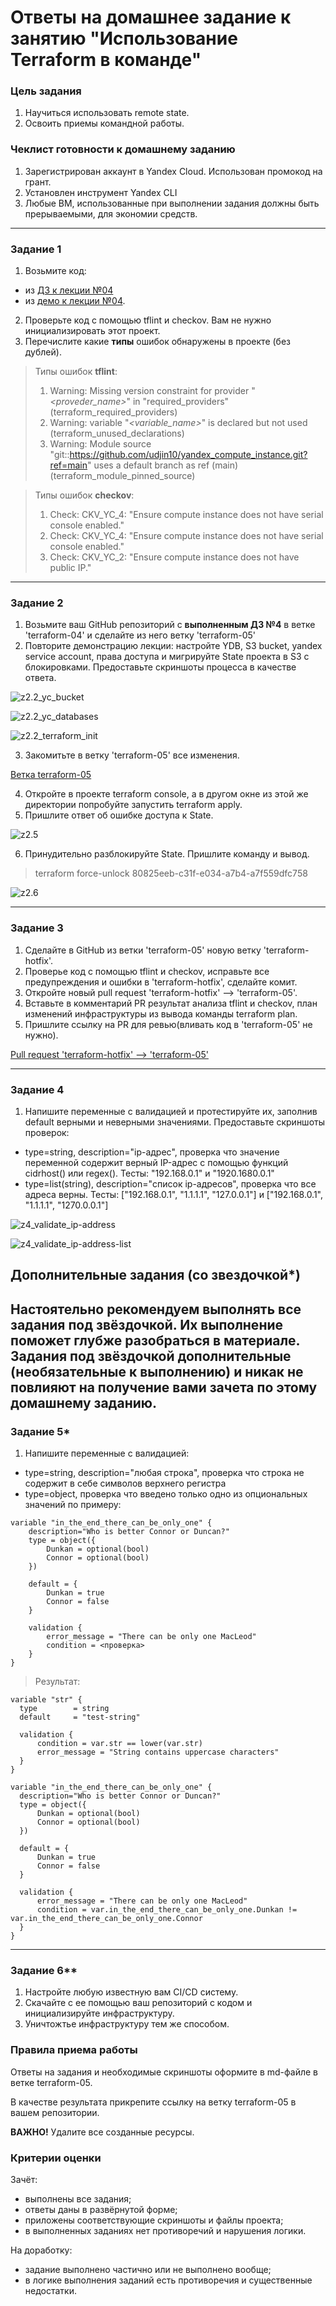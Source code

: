# Ответы на домашнее задание к занятию "Использование Terraform в команде"

### Цель задания

1. Научиться использовать remote state.
2. Освоить приемы командной работы.


### Чеклист готовности к домашнему заданию

1. Зарегистрирован аккаунт в Yandex Cloud. Использован промокод на грант.
2. Установлен инструмент Yandex CLI
3. Любые ВМ, использованные при выполнении задания должны быть прерываемыми, для экономии средств.

------


### Задание 1

1. Возьмите код:
- из [ДЗ к лекции №04](https://github.com/netology-code/ter-homeworks/tree/main/04/src) 
- из [демо к лекции №04](https://github.com/netology-code/ter-homeworks/tree/main/04/demonstration1).
2. Проверьте код с помощью tflint и checkov. Вам не нужно инициализировать этот проект.
3. Перечислите какие **типы** ошибок обнаружены в проекте (без дублей).

>Типы ошибок __tflint__:
>1. Warning: Missing version constraint for provider "_<proveder_name>_" in "required_providers" (terraform_required_providers)
>2. Warning: variable "_<variable_name>_" is declared but not used (terraform_unused_declarations)
>3. Warning: Module source "git::https://github.com/udjin10/yandex_compute_instance.git?ref=main" uses a default branch as ref (main) (terraform_module_pinned_source)

>Типы ошибок __checkov__:
>1. Check: CKV_YC_4: "Ensure compute instance does not have serial console enabled."
>2. Check: CKV_YC_4: "Ensure compute instance does not have serial console enabled."
>3. Check: CKV_YC_2: "Ensure compute instance does not have public IP."


------

### Задание 2

1. Возьмите ваш GitHub репозиторий с **выполненным ДЗ №4** в ветке 'terraform-04' и сделайте из него ветку 'terraform-05'
2. Повторите демонстрацию лекции: настройте YDB, S3 bucket, yandex service account, права доступа и мигрируйте State проекта в S3 с блокировками. Предоставьте скриншоты процесса в качестве ответа.

![z2.2_yc_bucket](img/z2.2_yc_bucket.jpg "z2.2_yc_bucket")

![z2.2_yc_databases](img/z2.2_yc_databases.jpg "z2.2_yc_databases")

![z2.2_terraform_init](img/z2.2_terraform_init.jpg "z2.2_terraform_init")

3. Закомитьте в ветку 'terraform-05' все изменения.

[Ветка terraform-05](https://github.com/nelucifers/devops-netology/tree/terraform-05/)

4. Откройте в проекте terraform console, а в другом окне из этой же директории попробуйте запустить terraform apply.
5. Пришлите ответ об ошибке доступа к State.

![z2.5](img/z2.5.jpg "z2.5")

6. Принудительно разблокируйте State. Пришлите команду и вывод.

>terraform force-unlock 80825eeb-c31f-e034-a7b4-a7f559dfc758

![z2.6](img/z2.6.jpg "z2.6")


------
### Задание 3  

1. Сделайте в GitHub из ветки 'terraform-05' новую ветку 'terraform-hotfix'.
2. Проверье код с помощью tflint и checkov, исправьте все предупреждения и ошибки в 'terraform-hotfix', сделайте комит.
3. Откройте новый pull request 'terraform-hotfix' --> 'terraform-05'. 
4. Вставьте в комментарий PR результат анализа tflint и checkov, план изменений инфраструктуры из вывода команды terraform plan.
5. Пришлите ссылку на PR для ревью(вливать код в 'terraform-05' не нужно).

[Pull request 'terraform-hotfix' --> 'terraform-05'](https://github.com/nelucifers/devops-netology/pull/1)

------
### Задание 4

1. Напишите переменные с валидацией и протестируйте их, заполнив default верными и неверными значениями. Предоставьте скриншоты проверок:

- type=string, description="ip-адрес", проверка что значение переменной содержит верный IP-адрес с помощью функций cidrhost() или regex(). Тесты:  "192.168.0.1" и "1920.1680.0.1"
- type=list(string), description="список ip-адресов", проверка что все адреса верны.  Тесты:  ["192.168.0.1", "1.1.1.1", "127.0.0.1"] и ["192.168.0.1", "1.1.1.1", "1270.0.0.1"]


![z4_validate_ip-address](img/z4_validate_ip-address.jpg "z4_validate_ip-address")

![z4_validate_ip-address-list](img/z4_validate_ip-address-list.jpg "z4_validate_ip-address-list")


## Дополнительные задания (со звездочкой*)

**Настоятельно рекомендуем выполнять все задания под звёздочкой.**   Их выполнение поможет глубже разобраться в материале.   
Задания под звёздочкой дополнительные (необязательные к выполнению) и никак не повлияют на получение вами зачета по этому домашнему заданию. 
------
### Задание 5*
1. Напишите переменные с валидацией:
- type=string, description="любая строка", проверка что строка не содержит в себе символов верхнего регистра
- type=object, проверка что введено только одно из опциональных значений по примеру:
```
variable "in_the_end_there_can_be_only_one" {
    description="Who is better Connor or Duncan?"
    type = object({
        Dunkan = optional(bool)
        Connor = optional(bool)
    })

    default = {
        Dunkan = true
        Connor = false
    }

    validation {
        error_message = "There can be only one MacLeod"
        condition = <проверка>
    }
}
```

>Результат:
```
variable "str" {
  type        = string
  default     = "test-string"

  validation {
      condition = var.str == lower(var.str)
      error_message = "String contains uppercase characters"
  }
}

variable "in_the_end_there_can_be_only_one" {
  description="Who is better Connor or Duncan?"
  type = object({
      Dunkan = optional(bool)
      Connor = optional(bool)
  })

  default = {
      Dunkan = true
      Connor = false
  }

  validation {
      error_message = "There can be only one MacLeod"
      condition = var.in_the_end_there_can_be_only_one.Dunkan != var.in_the_end_there_can_be_only_one.Connor
  }
}
```

------
### Задание 6**  

1. Настройте любую известную вам CI/CD систему.
2. Скачайте с ее помощью ваш репозиторий с кодом и инициализируйте инфраструктуру.
3. Уничтожтье инфраструктуру тем же способом.



### Правила приема работы

Ответы на задания и необходимые скриншоты оформите в md-файле в ветке terraform-05.

В качестве результата прикрепите ссылку на ветку terraform-05 в вашем репозитории.

**ВАЖНО!** Удалите все созданные ресурсы.

### Критерии оценки

Зачёт:

* выполнены все задания;
* ответы даны в развёрнутой форме;
* приложены соответствующие скриншоты и файлы проекта;
* в выполненных заданиях нет противоречий и нарушения логики.

На доработку:

* задание выполнено частично или не выполнено вообще;
* в логике выполнения заданий есть противоречия и существенные недостатки. 
